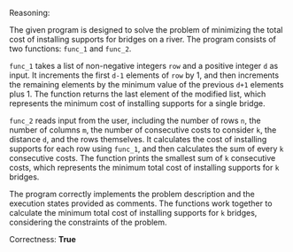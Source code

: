 Reasoning:

The given program is designed to solve the problem of minimizing the total cost of installing supports for bridges on a river. The program consists of two functions: `func_1` and `func_2`.

`func_1` takes a list of non-negative integers `row` and a positive integer `d` as input. It increments the first `d-1` elements of `row` by 1, and then increments the remaining elements by the minimum value of the previous `d+1` elements plus 1. The function returns the last element of the modified list, which represents the minimum cost of installing supports for a single bridge.

`func_2` reads input from the user, including the number of rows `n`, the number of columns `m`, the number of consecutive costs to consider `k`, the distance `d`, and the rows themselves. It calculates the cost of installing supports for each row using `func_1`, and then calculates the sum of every `k` consecutive costs. The function prints the smallest sum of `k` consecutive costs, which represents the minimum total cost of installing supports for `k` bridges.

The program correctly implements the problem description and the execution states provided as comments. The functions work together to calculate the minimum total cost of installing supports for `k` bridges, considering the constraints of the problem.

Correctness: **True**